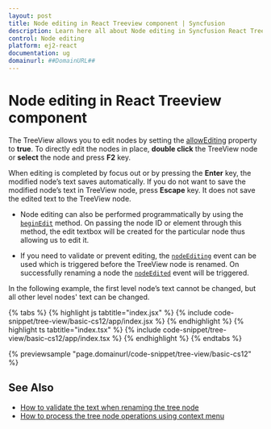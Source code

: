 ```yaml
---
layout: post
title: Node editing in React Treeview component | Syncfusion
description: Learn here all about Node editing in Syncfusion React Treeview component of Syncfusion Essential JS 2 and more.
control: Node editing 
platform: ej2-react
documentation: ug
domainurl: ##DomainURL##
---
```


# Node editing in React Treeview component

The TreeView allows you to edit nodes by setting the [allowEditing](https://ej2.syncfusion.com/react/documentation/api/treeview/#allowediting) property to **true**.
To directly edit the nodes in place, **double click** the TreeView node or **select** the node and press **F2** key.

When editing is completed by focus out or by pressing the **Enter** key, the modified node’s text saves automatically.
If you do not want to save the modified node’s text in TreeView node, press **Escape** key. It does not save the edited text to the TreeView node.

* Node editing can also be performed programmatically by using the [`beginEdit`](https://ej2.syncfusion.com/react/documentation/api/treeview/#beginedit) method. On passing the node ID or element through this method, the edit textbox will be created for the particular node thus allowing us to edit it.

* If you need to validate or prevent editing, the [`nodeEditing`](https://ej2.syncfusion.com/react/documentation/api/treeview/#nodeediting) event can be used which is triggered before the TreeView node is renamed. On successfully renaming a node the [`nodeEdited`](https://ej2.syncfusion.com/react/documentation/api/treeview/#nodeedited) event will be triggered.

In the following example, the first level node’s text cannot be changed, but all other level nodes' text can be changed.

{% tabs %}
{% highlight js tabtitle="index.jsx" %}
{% include code-snippet/tree-view/basic-cs12/app/index.jsx %}
{% endhighlight %}
{% highlight ts tabtitle="index.tsx" %}
{% include code-snippet/tree-view/basic-cs12/app/index.tsx %}
{% endhighlight %}
{% endtabs %}

 {% previewsample "page.domainurl/code-snippet/tree-view/basic-cs12" %}

## See Also

* [How to validate the text when renaming the tree node](./how-to/validate-the-text-when-renaming-the-tree-node)
* [How to process the tree node operations using context menu](./how-to/process-the-tree-node-operations-using-context-menu)